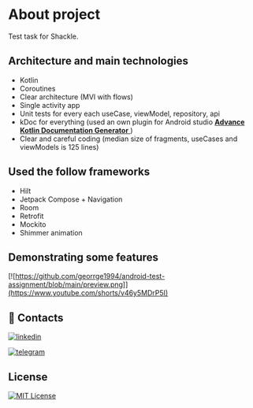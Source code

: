 # About project
Test task for Shackle.

## Architecture and main technologies
+ Kotlin
+ Coroutines
+ Clear architecture (MVI with flows)
+ Single activity app
+ Unit tests for every each useCase, viewModel, repository, api
+ kDoc for everything (used an own plugin for Android studio <a href="https://plugins.jetbrains.com/plugin/17719-advance-kotlin-documentation-generator">
		<b>Advance Kotlin Documentation Generator</b>
	</a>)
+ Clear and careful coding (median size of fragments, useCases and viewModels is 125 lines)

## Used the follow frameworks
+ Hilt
+ Jetpack Compose + Navigation
+ Room
+ Retrofit
+ Mockito
+ Shimmer animation


## Demonstrating some features
[![https://github.com/georrge1994/android-test-assignment/blob/main/preview.png]](https://www.youtube.com/shorts/v46y5MDrP5I)

## 🔗 Contacts
[![linkedin](https://img.shields.io/badge/linkedin-0A66C2?style=for-the-badge&logo=linkedin&logoColor=white)](https://www.linkedin.com/in/georgiy-chebotarev/)

[![telegram](https://img.shields.io/badge/-telegram-red?color=white&logo=telegram)](https://t.me/georrge1994)

## License
[![MIT License](https://img.shields.io/badge/License-MIT-green.svg)](https://choosealicense.com/licenses/mit/) 